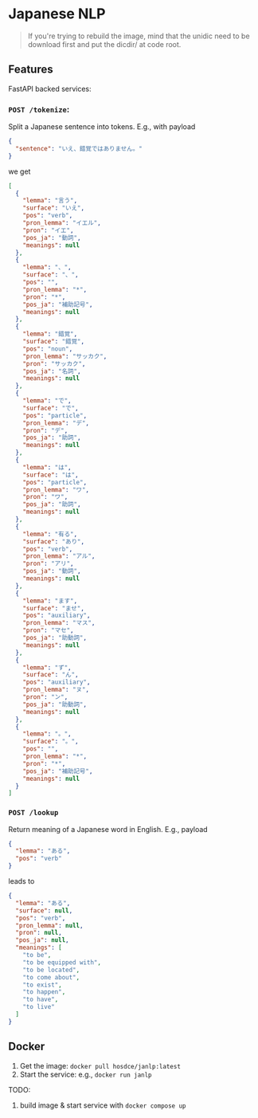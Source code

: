 # Japanese NLP

> If you're trying to rebuild the image, mind that the unidic need to be download first and put the dicdir/ at code root. 

## Features

FastAPI backed services:

### `POST /tokenize`:

Split a Japanese sentence into tokens. E.g., with payload

```json
{
  "sentence": "いえ、錯覚ではありません。"
}
```

we get

```json
[
  {
    "lemma": "言う",
    "surface": "いえ",
    "pos": "verb",
    "pron_lemma": "イエル",
    "pron": "イエ",
    "pos_ja": "動詞",
    "meanings": null
  },
  {
    "lemma": "、",
    "surface": "、",
    "pos": "",
    "pron_lemma": "*",
    "pron": "*",
    "pos_ja": "補助記号",
    "meanings": null
  },
  {
    "lemma": "錯覚",
    "surface": "錯覚",
    "pos": "noun",
    "pron_lemma": "サッカク",
    "pron": "サッカク",
    "pos_ja": "名詞",
    "meanings": null
  },
  {
    "lemma": "で",
    "surface": "で",
    "pos": "particle",
    "pron_lemma": "デ",
    "pron": "デ",
    "pos_ja": "助詞",
    "meanings": null
  },
  {
    "lemma": "は",
    "surface": "は",
    "pos": "particle",
    "pron_lemma": "ワ",
    "pron": "ワ",
    "pos_ja": "助詞",
    "meanings": null
  },
  {
    "lemma": "有る",
    "surface": "あり",
    "pos": "verb",
    "pron_lemma": "アル",
    "pron": "アリ",
    "pos_ja": "動詞",
    "meanings": null
  },
  {
    "lemma": "ます",
    "surface": "ませ",
    "pos": "auxiliary",
    "pron_lemma": "マス",
    "pron": "マセ",
    "pos_ja": "助動詞",
    "meanings": null
  },
  {
    "lemma": "ず",
    "surface": "ん",
    "pos": "auxiliary",
    "pron_lemma": "ヌ",
    "pron": "ン",
    "pos_ja": "助動詞",
    "meanings": null
  },
  {
    "lemma": "。",
    "surface": "。",
    "pos": "",
    "pron_lemma": "*",
    "pron": "*",
    "pos_ja": "補助記号",
    "meanings": null
  }
]
```

### `POST /lookup`

Return meaning of a Japanese word in English. E.g., payload

```json
{
  "lemma": "ある",
  "pos": "verb"
}
```

leads to

```json
{
  "lemma": "ある",
  "surface": null,
  "pos": "verb",
  "pron_lemma": null,
  "pron": null,
  "pos_ja": null,
  "meanings": [
    "to be",
    "to be equipped with",
    "to be located",
    "to come about",
    "to exist",
    "to happen",
    "to have",
    "to live"
  ]
}
```

## Docker

1. Get the image: `docker pull hosdce/janlp:latest`
1. Start the service: e.g., `docker run janlp`

TODO:

1. build image & start service with `docker compose up`
